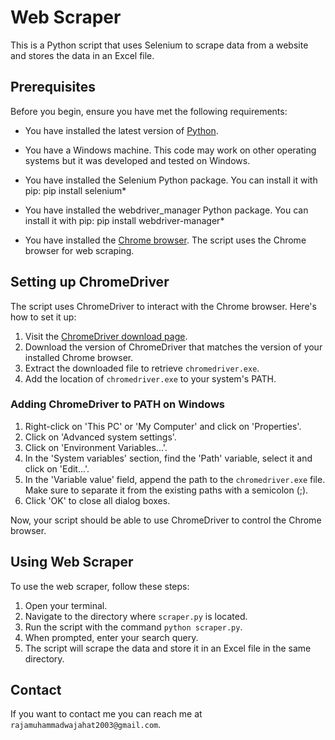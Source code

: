 # Web Scraper

This is a Python script that uses Selenium to scrape data from a website and stores the data in an Excel file.

## Prerequisites

Before you begin, ensure you have met the following requirements:

* You have installed the latest version of [Python](https://www.python.org/downloads/).
* You have a Windows machine. This code may work on other operating systems but it was developed and tested on Windows.
* You have installed the Selenium Python package. You can install it with pip:   pip install selenium*
* You have installed the webdriver_manager Python package. You can install it with pip: pip install webdriver-manager*

* You have installed the [Chrome browser](https://www.google.com/chrome/). The script uses the Chrome browser for web scraping.

## Setting up ChromeDriver

The script uses ChromeDriver to interact with the Chrome browser. Here's how to set it up:

1. Visit the [ChromeDriver download page](https://sites.google.com/a/chromium.org/chromedriver/downloads).
2. Download the version of ChromeDriver that matches the version of your installed Chrome browser.
3. Extract the downloaded file to retrieve `chromedriver.exe`.
4. Add the location of `chromedriver.exe` to your system's PATH.

### Adding ChromeDriver to PATH on Windows

1. Right-click on 'This PC' or 'My Computer' and click on 'Properties'.
2. Click on 'Advanced system settings'.
3. Click on 'Environment Variables...'.
4. In the 'System variables' section, find the 'Path' variable, select it and click on 'Edit...'.
5. In the 'Variable value' field, append the path to the `chromedriver.exe` file. Make sure to separate it from the existing paths with a semicolon (;).
6. Click 'OK' to close all dialog boxes.

Now, your script should be able to use ChromeDriver to control the Chrome browser.

## Using Web Scraper

To use the web scraper, follow these steps:

1. Open your terminal.
2. Navigate to the directory where `scraper.py` is located.
3. Run the script with the command `python scraper.py`.
4. When prompted, enter your search query.
5. The script will scrape the data and store it in an Excel file in the same directory.

## Contact

If you want to contact me you can reach me at `rajamuhammadwajahat2003@gmail.com`.